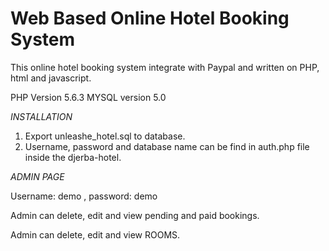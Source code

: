 Web Based Online Hotel Booking System
==============================

This online hotel booking system integrate with Paypal and written on PHP, html and javascript.

PHP Version 5.6.3
MYSQL version 5.0

*INSTALLATION*


1. Export unleashe_hotel.sql to database.
2. Username, password and database name can be find in auth.php file inside the djerba-hotel.


*ADMIN PAGE*

Username: demo , password: demo

Admin can delete, edit and view pending and paid bookings.

Admin can delete, edit and view ROOMS.

